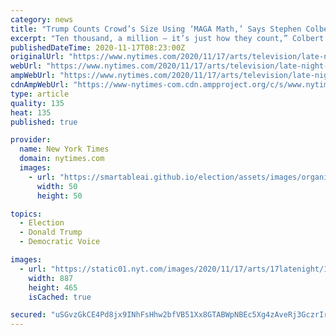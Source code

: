 ```yaml
---
category: news
title: "Trump Counts Crowd’s Size Using ‘MAGA Math,’ Says Stephen Colbert"
excerpt: "Ten thousand, a million — it’s just how they count,” Colbert said of Saturday’s Million MAGA March. “You round up for marches, you round down for Covid deaths.”"
publishedDateTime: 2020-11-17T08:23:00Z
originalUrl: "https://www.nytimes.com/2020/11/17/arts/television/late-night-million-maga-march.html"
webUrl: "https://www.nytimes.com/2020/11/17/arts/television/late-night-million-maga-march.html"
ampWebUrl: "https://www.nytimes.com/2020/11/17/arts/television/late-night-million-maga-march.amp.html"
cdnAmpWebUrl: "https://www-nytimes-com.cdn.ampproject.org/c/s/www.nytimes.com/2020/11/17/arts/television/late-night-million-maga-march.amp.html"
type: article
quality: 135
heat: 135
published: true

provider:
  name: New York Times
  domain: nytimes.com
  images:
    - url: "https://smartableai.github.io/election/assets/images/organizations/nytimes.com-50x50.jpg"
      width: 50
      height: 50

topics:
  - Election
  - Donald Trump
  - Democratic Voice

images:
  - url: "https://static01.nyt.com/images/2020/11/17/arts/17latenight/17latenight-facebookJumbo.png"
    width: 887
    height: 465
    isCached: true

secured: "uSGvzGkCE4Pd8jx9INhFsHhw2bfVB51Xx8GTABWpNBEc5Xg4zAveRj3GczrIrrCSmhe2h/MZRqJdMWzx21+mVSn2oJ7ORr0+40j4CU86U6tIl1A3fdnP8z6DzyspQws4s2IMMPF2dylA4PCvGHwiAshfsBrCf6vKI9bvdVaXL43MjyDD0Lhq9P+zv4TAbXbYfZzkQwbSEocnkwL5+R2SFZfB8TNxgIeE0A6pcOaVFTxPJoAEDhkZnEk5cIw0Iqmx/wsyS2wRcL1B+xyX8RCSHzj5/zt+ZSBju7gSTfHWGZI+aPvn7TxX1mTJEQu5tZddJld84KDHDoDZhZ2Y3gcvfT6MBM+TVIeQzXg0jsa/iQo=;gCgnGHJrNy+reqXHpSTJeg=="
---
```



